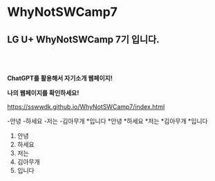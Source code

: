 # WhyNotSWCamp7

LG U+ WhyNotSWCamp 7기 입니다.
-------------------------------
<br>
<br>


<b> ChatGPT를 활용해서 자기소개 웹페이지!</b>

<b> 나의 웹페이지를 확인하세요! </b>

https://sswwdk.github.io/WhyNotSWCamp7/index.html


-안녕
-하세요
-저는
-김아무개
*입니다
*안녕
*하세요
*저는
*김아무개
*입니다
1. 안녕
2. 하세요
3. 저는
4. 김아무개
5. 입니다
